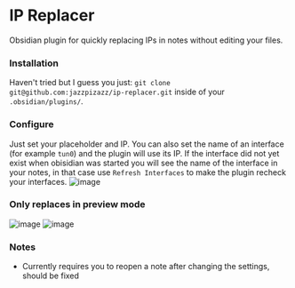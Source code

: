 # IP Replacer
Obsidian plugin for quickly replacing IPs in notes without editing your files.
### Installation
Haven't tried but I guess you just:
`git clone git@github.com:jazzpizazz/ip-replacer.git` inside of your `.obsidian/plugins/`.

### Configure
Just set your placeholder and IP. You can also set the name of an interface (for example `tun0`) and the plugin
will use its IP. If the interface did not yet exist when obisidian was started you will see the name of the interface in your notes,
in that case use `Refresh Interfaces` to make the plugin recheck your interfaces.
![image](https://github.com/user-attachments/assets/413a4ef2-b0f1-4a89-bc95-07b02f37685b)

### Only replaces in preview mode
![image](https://github.com/user-attachments/assets/0c69c7e9-3955-44aa-a488-a430977b942b)
![image](https://github.com/user-attachments/assets/62ea5fda-58e5-4518-a191-fa530fd71a07)
### Notes
- Currently requires you to reopen a note after changing the settings, should be fixed
